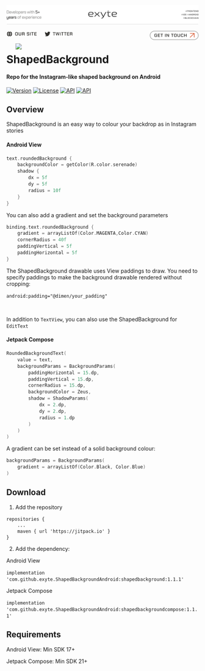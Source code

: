 <a href="https://exyte.com/"><picture><source media="(prefers-color-scheme: dark)" srcset="https://raw.githubusercontent.com/exyte/media/master/common/header-dark.png"><img src="https://raw.githubusercontent.com/exyte/media/master/common/header-light.png"></picture></a>

<a href="https://exyte.com/"><picture><source media="(prefers-color-scheme: dark)" srcset="https://raw.githubusercontent.com/exyte/media/master/common/our-site-dark.png" width="80" height="16"><img src="https://raw.githubusercontent.com/exyte/media/master/common/our-site-light.png" width="80" height="16"></picture></a>&nbsp;&nbsp;&nbsp;&nbsp;&nbsp;<a href="https://twitter.com/exyteHQ"><picture><source media="(prefers-color-scheme: dark)" srcset="https://raw.githubusercontent.com/exyte/media/master/common/twitter-dark.png" width="74" height="16"><img src="https://raw.githubusercontent.com/exyte/media/master/common/twitter-light.png" width="74" height="16">
</picture></a> <a href="https://exyte.com/contacts"><picture><source media="(prefers-color-scheme: dark)" srcset="https://raw.githubusercontent.com/exyte/media/master/common/get-in-touch-dark.png" width="128" height="24" align="right"><img src="https://raw.githubusercontent.com/exyte/media/master/common/get-in-touch-light.png" width="128" height="24" align="right"></picture></a>

<img align="right" width="480" src="https://user-images.githubusercontent.com/57913130/189569490-71862ab5-5004-4374-9b5d-abf131264431.gif"/>


<p><h1 align="left">ShapedBackground</h1></p>

<p><h4>Repo for the Instagram-like shaped background on Android</h4></p>

[![Version](https://img.shields.io/jitpack/v/github/exyte/ShapedBackgroundAndroid?label=version)](https://github.com/exyte/ShapedBackgroundAndroid)
[![License](https://img.shields.io/github/license/exyte/shapedBackgroundAndroid)](https://github.com/exyte/ShapedBackgroundAndroid)
[![API](https://img.shields.io/badge/API-17%2B-green)](https://github.com/exyte/ShapedBackgroundAndroid)
[![API](https://img.shields.io/badge/Compose%20API%20-21%2B-brightgreen)](https://github.com/exyte/ShapedBackgroundAndroid)


## Overview

ShapedBackground is an easy way to colour your backdrop as in Instagram stories
<p><h4>Android View</h4></p>

```kotlin
text.roundedBackground {
    backgroundColor = getColor(R.color.serenade)
    shadow {
        dx = 5f
        dy = 5f
        radius = 10f
    }
}
```
You can also add a gradient and set the background parameters

```kotlin
binding.text.roundedBackground {
    gradient = arrayListOf(Color.MAGENTA,Color.CYAN)
    cornerRadius = 40f
    paddingVertical = 5f
    paddingHorizontal = 5f
}
```
The ShapedBackground drawable uses View paddings to draw. You need to specify paddings to make the background drawable rendered without cropping:

```android:padding="@dimen/your_padding"```

<br/>

In addition to ```TextView```, you can also use the ShapedBackground for ```EditText```

<p><h4>Jetpack Compose</h4></p>

```kotlin
RoundedBackgroundText(
    value = text,
    backgroundParams = BackgroundParams(
        paddingHorizontal = 15.dp,
        paddingVertical = 15.dp,
        cornerRadius = 15.dp,
        backgroundColor = Zeus,
        shadow = ShadowParams(
            dx = 2.dp,
            dy = 2.dp,
            radius = 1.dp
        )
    )
)
```

A gradient can be set instead of a solid background colour:

```kotlin
backgroundParams = BackgroundParams(
    gradient = arrayListOf(Color.Black, Color.Blue)
)
```


## Download

1. Add the repository

```
repositories {
	...
	maven { url 'https://jitpack.io' }
}
```
2. Add the dependency:

Android View

```implementation 'com.github.exyte.ShapedBackgroundAndroid:shapedbackground:1.1.1'```

Jetpack Compose

```implementation 'com.github.exyte.ShapedBackgroundAndroid:shapedbackgroundcompose:1.1.1'```


## Requirements
<p>Android View: Min SDK 17+</p>
<p>Jetpack Compose: Min SDK 21+</p>

